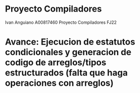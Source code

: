 # Proyecto Compiladores
Ivan Anguiano A00817460
 Proyecto Compiladores FJ22
# Avance: Ejecucion de estatutos condicionales y generacion de codigo de arreglos/tipos estructurados (falta que haga operaciones con arreglos)